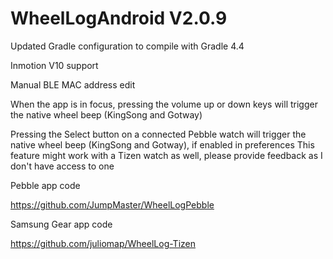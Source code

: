 # WheelLogAndroid V2.0.9

Updated Gradle configuration to compile with Gradle 4.4

Inmotion V10 support

Manual BLE MAC address edit

When the app is in focus, pressing the volume up or down keys will trigger the native wheel beep (KingSong and Gotway)

Pressing the Select button on a connected Pebble watch will trigger the native wheel beep (KingSong and Gotway), if enabled in preferences
This feature might work with a Tizen watch as well, please provide feedback as I don't have access to one


Pebble app code

https://github.com/JumpMaster/WheelLogPebble

Samsung Gear app code

https://github.com/juliomap/WheelLog-Tizen
